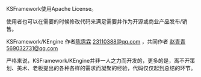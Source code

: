 KSFramework使用Apache License。

使用者也可以在需要的时候修改代码来满足需要并作为开源或商业产品发布/销售。

KSFramework/KEngine 作者[陈霈霖](https://github.com/mr-kelly) <23110388@qq.com> ，共同作者 [赵青青](https://www.cnblogs.com/zhaoqingqing) <569032731@qq.com>

 严格来说，KSFramework/KEngine并非一人之力而开发的，更多的是，离不开策划、美术、老板提出的各种各样的需求而凝聚的经验，代码仅仅起到总结的环节。

